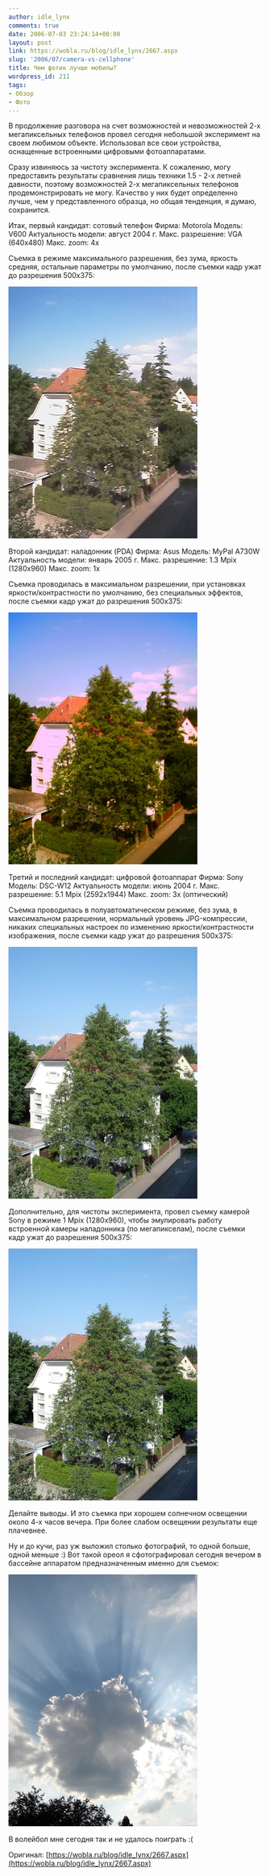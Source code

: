 ```yaml
---
author: idle_lynx
comments: true
date: 2006-07-03 23:24:14+00:00
layout: post
link: https://wobla.ru/blog/idle_lynx/2667.aspx
slug: '2006/07/camera-vs-cellphone'
title: Чем фотик лучше мобилы?
wordpress_id: 211
tags:
- Обзор
- Фото
---
```


В продолжение разговора на счет возможностей и невозможностей 2-х мегапиксельных телефонов провел сегодня небольшой эксперимент на своем любимом объекте. Использовал все свои устройства, оснащенные встроенными цифровыми фотоаппаратами.

Сразу извиняюсь за чистоту эксперимента. К сожалению, могу предоставить результаты сравнения лишь техники 1.5 - 2-х летней давности, поэтому возможностей 2-х мегапиксельных телефонов продемонстрировать не могу. Качество у них будет определенно лучше, чем у представленного образца, но общая тенденция, я думаю, сохранится.

Итак, первый кандидат: сотовый телефон
Фирма: Motorola
Модель: V600
Актуальность модели: август 2004 г.
Макс. разрешение: VGA (640x480)
Макс. zoom: 4x

Съемка в режиме максимального разрешения, без зума, яркость средняя, остальные параметры по умолчанию, после съемки кадр ужат до разрешения 500x375:

![Sample - Motorola V600](images/2007/05/e1a4d467-6139-4188-bf62-386a7725a446.jpg)

Второй кандидат: наладонник (PDA)
Фирма: Asus
Модель: MyPal A730W
Актуальность модели: январь 2005 г.
Макс. разрешение: 1.3 Mpix (1280x960)
Макс. zoom: 1x

Съемка проводилась в максимальном разрешении, при установках яркости/контрастности по умолчанию, без специальных эффектов, после съемки кадр ужат до разрешения 500x375:

![Sample - Asus MyPal A730W](images/2007/05/4ea3bf4a-b39a-44af-8c1e-d54dc5ac6482.jpg)

Третий и последний кандидат: цифровой фотоаппарат
Фирма: Sony
Модель: DSC-W12
Актуальность модели: июнь 2004 г.
Макс. разрешение: 5.1 Mpix (2592x1944)
Макс. zoom: 3x (оптический)

Съемка проводилась в полуавтоматическом режиме, без зума, в максимальном разрешении, нормальный уровень JPG-компрессии, никаких специальных настроек по изменению яркости/контрастности изображения, после съемки кадр ужат до разрешения 500x375:

![Sample - Sony DSC-W12](images/2007/05/f0504058-5c74-456b-924b-990853cd8a87.jpg)

Дополнительно, для чистоты эксперимента, провел съемку камерой Sony в режиме 1 Mpix (1280x960), чтобы эмулировать работу встроенной камеры наладонника (по мегапикселам), после съемки кадр ужат до разрешения 500x375:

![Sample - Sony DSC-W12](images/2007/05/d11fb732-f8fc-47eb-bbf7-433c3516f05d.jpg)

Делайте выводы. И это съемка при хорошем солнечном освещении около 4-х часов вечера. При более слабом освещении результаты еще плачевнее.

Ну и до кучи, раз уж выложил столько фотографий, то одной больше, одной меньше :) Вот такой ореол я сфотографировал сегодня вечером в бассейне аппаратом предназначенным именно для съемок:

![Cloud](images/2007/05/7d85a3db-6a7a-4070-8d43-cb3ccb666eb1.JPG)

В волейбол мне сегодня так и не удалось поиграть :(

Оригинал: [https://wobla.ru/blog/idle_lynx/2667.aspx](https://wobla.ru/blog/idle_lynx/2667.aspx)
